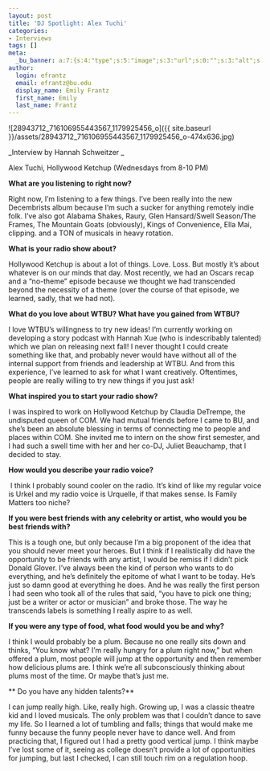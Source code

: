 ```yaml
---
layout: post
title: 'DJ Spotlight: Alex Tuchi'
categories:
- Interviews
tags: []
meta:
  _bu_banner: a:7:{s:4:"type";s:5:"image";s:3:"url";s:0:"";s:3:"alt";s:0:"";s:7:"post_id";s:0:"";s:4:"html";s:0:"";s:8:"position";s:12:"contentWidth";s:7:"caption";s:0:"";}
author:
  login: efrantz
  email: efrantz@bu.edu
  display_name: Emily Frantz
  first_name: Emily
  last_name: Frantz
---
```

![28943712_716106955443567_1179925456_o]({{ site.baseurl }}/assets/28943712_716106955443567_1179925456_o-474x636.jpg)

_Interview by Hannah Schweitzer _

Alex Tuchi, Hollywood Ketchup (Wednesdays from 8-10 PM)

**What are you listening to right now?**

Right now, I’m listening to a few things. I’ve been really into the new Decembrists album because I’m such a sucker for anything remotely indie folk. I’ve also got Alabama Shakes, Raury, Glen Hansard/Swell Season/The Frames, The Mountain Goats (obviously), Kings of Convenience, Ella Mai, clipping. and a TON of musicals in heavy rotation.

**What is your radio show about?**

Hollywood Ketchup is about a lot of things. Love. Loss. But mostly it’s about whatever is on our minds that day. Most recently, we had an Oscars recap and a “no-theme” episode because we thought we had transcended beyond the necessity of a theme (over the course of that episode, we learned, sadly, that we had not).

**What do you love about WTBU? What have you gained from WTBU?**

I love WTBU’s willingness to try new ideas! I’m currently working on developing a story podcast with Hannah Xue (who is indescribably talented) which we plan on releasing next fall! I never thought I could create something like that, and probably never would have without all of the internal support from friends and leadership at WTBU. And from this experience, I’ve learned to ask for what I want creatively. Oftentimes, people are really willing to try new things if you just ask!

**What inspired you to start your radio show?**

I was inspired to work on Hollywood Ketchup by Claudia DeTrempe, the undisputed queen of COM. We had mutual friends before I came to BU, and she’s been an absolute blessing in terms of connecting me to people and places within COM. She invited me to intern on the show first semester, and I had such a swell time with her and her co-DJ, Juliet Beauchamp, that I decided to stay.

**How would you describe your radio voice?**

 I think I probably sound cooler on the radio. It’s kind of like my regular voice is Urkel and my radio voice is Urquelle, if that makes sense. Is Family Matters too niche?

**If you were best friends with any celebrity or artist, who would you be best friends with?**  

This is a tough one, but only because I’m a big proponent of the idea that you should never meet your heroes. But I think if I realistically did have the opportunity to be friends with any artist, I would be remiss if I didn’t pick Donald Glover. I’ve always been the kind of person who wants to do everything, and he’s definitely the epitome of what I want to be today. He’s just so damn good at everything he does. And he was really the first person I had seen who took all of the rules that said, “you have to pick one thing; just be a writer or actor or musician” and broke those. The way he transcends labels is something I really aspire to as well.

**If you were any type of food, what food would you be and why?**

I think I would probably be a plum. Because no one really sits down and thinks, “You know what? I’m really hungry for a plum right now,” but when offered a plum, most people will jump at the opportunity and then remember how delicious plums are. I think we’re all subconsciously thinking about plums most of the time. Or maybe that’s just me.

** Do you have any hidden talents?**

I can jump really high. Like, really high. Growing up, I was a classic theatre kid and I loved musicals. The only problem was that I couldn’t dance to save my life. So I learned a lot of tumbling and falls; things that would make me funny because the funny people never have to dance well. And from practicing that, I figured out I had a pretty good vertical jump. I think maybe I’ve lost some of it, seeing as college doesn’t provide a lot of opportunities for jumping, but last I checked, I can still touch rim on a regulation hoop.